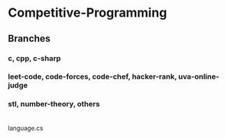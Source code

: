 # Competitive-Programming

## Branches
### c, cpp, c-sharp          <br> 
### leet-code, code-forces, code-chef, hacker-rank, uva-online-judge       <br> 
### stl, number-theory, others    <br> <br>

language.cs

